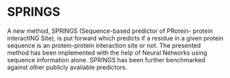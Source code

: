 # SPRINGS
A new method, SPRINGS (Sequence-based predictor of PRotein- protein interactING Site), is put forward which predicts if a residue in a given protein sequence is an protein-protein interaction site or not. The presented method has been implemented with the help of Neural Networks using sequence information alone. SPRINGS has been further benchmarked against other publicly available predictors.
